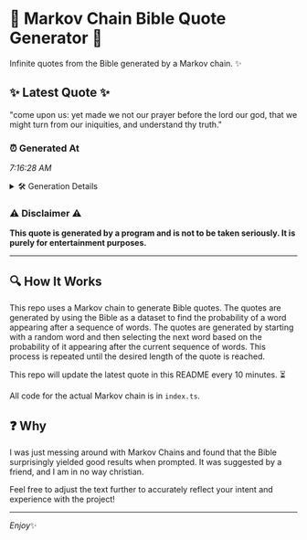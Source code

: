# 📖 Markov Chain Bible Quote Generator 📖

Infinite quotes from the Bible generated by a Markov chain. ✨

## ✨ Latest Quote ✨
"come upon us: yet made we not our prayer before the lord our god, that we might turn from our iniquities, and understand thy truth."

### ⏰ Generated At
*7:16:28 AM*

<details>
    <summary>🛠️ Generation Details</summary>
    <p>
        <strong>🌱 Seed:</strong> come<br>
        <strong>🔄 Iterations:</strong> 24<br>
        <strong>📜 Context History:</strong><br>[ come ]: upon<br>[ come, upon ]: us:<br>[ come, upon, us: ]: yet<br>[ come, upon, us:, yet ]: made<br>[ come, upon, us:, yet, made ]: we<br>[ come, upon, us:, yet, made, we ]: not<br>[ upon, us:, yet, made, we, not ]: our<br>[ us:, yet, made, we, not, our ]: prayer<br>[ yet, made, we, not, our, prayer ]: before<br>[ made, we, not, our, prayer, before ]: the<br>[ we, not, our, prayer, before, the ]: lord<br>[ not, our, prayer, before, the, lord ]: our<br>[ our, prayer, before, the, lord, our ]: god,<br>[ prayer, before, the, lord, our, god, ]: that<br>[ before, the, lord, our, god,, that ]: we<br>[ the, lord, our, god,, that, we ]: might<br>[ lord, our, god,, that, we, might ]: turn<br>[ our, god,, that, we, might, turn ]: from<br>[ god,, that, we, might, turn, from ]: our<br>[ that, we, might, turn, from, our ]: iniquities,<br>[ we, might, turn, from, our, iniquities, ]: and<br>[ might, turn, from, our, iniquities,, and ]: understand<br>[ turn, from, our, iniquities,, and, understand ]: thy<br>[ from, our, iniquities,, and, understand, thy ]: truth.<br>
    </p>
</details>

### ⚠️ Disclaimer ⚠️
**This quote is generated by a program and is not to be taken seriously. It is purely for entertainment purposes.**

---

## 🔍 How It Works

This repo uses a Markov chain to generate Bible quotes. The quotes are generated by using the Bible as a dataset to find the probability of a word appearing after a sequence of words. The quotes are generated by starting with a random word and then selecting the next word based on the probability of it appearing after the current sequence of words. This process is repeated until the desired length of the quote is reached.

This repo will update the latest quote in this README every 10 minutes. ⏳

All code for the actual Markov chain is in `index.ts`.

## ❓ Why

I was just messing around with Markov Chains and found that the Bible surprisingly yielded good results when prompted. 
It was suggested by a friend, and I am in no way christian.

Feel free to adjust the text further to accurately reflect your intent and experience with the project!

---

*Enjoy*✨
